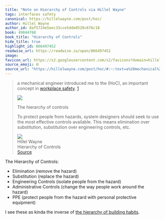 ```yaml
---
title: "Note on Hierarchy of Controls via Hillel Wayne"
tags: interfaces safety
canonical: https://hillelwayne.com/post/hoc/
author: Hillel Wayne
author_id: 8af5724e5eec33cce5dde0520c676c18
book: 49844768
book_title: "Hierarchy of Controls"
hide_title: true
highlight_id: 866497452
readwise_url: https://readwise.io/open/866497452
image: 
favicon_url: https://s2.googleusercontent.com/s2/favicons?domain=hillelwayne.com
source_emoji: 🌐
source_url: "https://hillelwayne.com/post/hoc/#:~:text=a%20mechanical%20engineer,engineering%20controls%2C%20etc."
---
```


> a mechanical engineer introduced me to the (HoC), an important concept in [workplace safety](https://en.wikipedia.org/wiki/Process_safety). [1](https://www.hillelwayne.com/post/hoc/#fn:hohc)
> 
> ![](https://www.hillelwayne.com/post/hoc/img/hoc.svg)
> 
> The hierarchy of controls
> 
> To protect people from hazards, system designers should seek to use the most effective controls available. This means elimination over substitution, substitution over engineering controls, etc.
> <div class="quoteback-footer"><div class="quoteback-avatar"><img class="mini-favicon" src="https://s2.googleusercontent.com/s2/favicons?domain=hillelwayne.com"></div><div class="quoteback-metadata"><div class="metadata-inner"><span style="display:none">FROM:</span><div aria-label="Hillel Wayne" class="quoteback-author"> Hillel Wayne</div><div aria-label="Hierarchy of Controls" class="quoteback-title"> Hierarchy of Controls</div></div></div><div class="quoteback-backlink"><a target="_blank" aria-label="go to the full text of this quotation" rel="noopener" href="https://hillelwayne.com/post/hoc/#:~:text=a%20mechanical%20engineer,engineering%20controls%2C%20etc." class="quoteback-arrow"> Source</a></div></div>

The Hierarchy of Controls:
- Elimination (remove the hazard)
- Substitution (replace the hazard)
- Engineering Controls (isolate people from the hazard)
- Administrative Controls (change the way people work around the hazard)
- PPE (protect people from the hazard with personal protective equipment)

I see these as kinda the inverse of [the hierarchy of building habits](https://www.joshbeckman.org/notes/446271370).